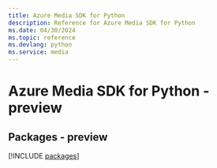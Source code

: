 ```yaml
---
title: Azure Media SDK for Python
description: Reference for Azure Media SDK for Python
ms.date: 04/30/2024
ms.topic: reference
ms.devlang: python
ms.service: media
---
```

# Azure Media SDK for Python - preview
## Packages - preview
[!INCLUDE [packages](media-index.md)]